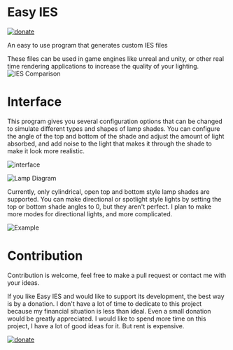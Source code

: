 
# Easy IES

[![donate](https://www.paypalobjects.com/en_US/i/btn/btn_donateCC_LG.gif)](https://www.paypal.com/cgi-bin/webscr?cmd=_s-xclick&hosted_button_id=8SFL6DVAVMJ8Q)

An easy to use program that generates custom IES files

These files can be used in game engines like unreal and unity, or other real time rendering applications to increase the quality of your lighting.
![IES Comparison](https://github.com/nickmcdonald/ies-generator/blob/master/img/Compare.PNG?raw=true "Compare")

# Interface

This program gives you several configuration options that can be changed to simulate different types and shapes of lamp shades. You can configure the angle of the top and bottom of the shade and adjust the amount of light absorbed, and add noise to the light that makes it through the shade to make it look more realistic.

![interface](https://github.com/nickmcdonald/ies-generator/blob/master/img/gui.png?raw=true "Interface")

![Lamp Diagram](https://github.com/nickmcdonald/ies-generator/blob/master/img/diagram.png?raw=true "Diagram")

Currently, only cylindrical, open top and bottom style lamp shades are supported. You can make directional or spotlight style lights by setting the top or bottom shade angles to 0, but they aren't perfect. I plan to make more modes for directional lights, and more complicated.

![Example](https://github.com/nickmcdonald/ies-generator/blob/master/img/iesgenExample.png?raw=true "Examples")

# Contribution

Contribution is welcome, feel free to make a pull request or contact me with your ideas.

If you like Easy IES and would like to support its development, the best way is by a donation. I don't have a lot of time to dedicate to this project because my financial situation is less than ideal. Even a small donation would be greatly appreciated. I would like to spend more time on this project, I have a lot of good ideas for it. But rent is expensive.

[![donate](https://www.paypalobjects.com/en_US/i/btn/btn_donateCC_LG.gif)](https://www.paypal.com/cgi-bin/webscr?cmd=_s-xclick&hosted_button_id=8SFL6DVAVMJ8Q)
